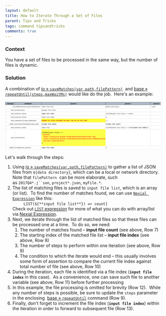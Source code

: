 ```yaml
---
layout: default
title: How to Iterate Through a Set of Files
parent: Tips and Tricks
tags: command tipsandtricks
comments: true
---
```


### Context
You have a set of files to be processed in the same way, but the number of files is dynamic.


### Solution
A combination of [io &raquo; `saveMatches(var,path,filePattern)`](../commands/io/saveMatches(var,path,filePattern)) 
and [base &raquo; `repeatUntil(steps,maxWaitMs)`](../commands/base/repeatUntil(steps,maxWaitMs)) would like do the 
job.  Here's an example:<br/>

![](image/IterateOverSetOfFiles_01.png)

Let's walk through the steps:<br/>
1. Using [io &raquo; `saveMatches(var,path,filePattern)`](../commands/io/saveMatches(var,path,filePattern)) to gather 
   a list of JSON files from `${data directory}`, which can be a local or network directory.  Note that `filePattern` 
   can be more elaborate, such as `2017Q4*.j``son`, `project*.json`, `myFile.*`.
2. The list of matching files is saved to `input file list`, which is an array (or list).  To find the number of 
   matches found, we can use [`Nexial Expression`](../expressions) like this:  
   `     LIST(${**input file list**}) => count]`      
    Check out [`LIST` expression](../expressions/LISTexpression) for more of what you can do with array/list via 
    [Nexial Expression](../expressions).
3. Next, we iterate through the list of matched files so that these files can be processed one at a time.  To do so, 
   we need:
   1. The number of matches found – **input file count** (see above, Row 7)
   2. The starting index of the matched file list – **input file index** (see above, Row 8)
   3. The number of steps to perform within one iteration (see above, Row 9)
   4. The condition to which the iterate would end – this usually involves some form of assertion to compare the 
      current file index against total number of file (see above, Row 10)
4. During the iteration, each file is identified via a file index (**`input file index`** in this case).  As a 
   convenience, one can save such file to another variable (see above, Row 11) before further processing
5. In this example, the file processing is omitted for brevity (Row 12).  While any number of steps is possible, be 
   sure to update the `steps` parameter in the enclosing 
   [base &raquo; `repeatUntil`](../commands/base/repeatUntil(steps,maxWaitMs)) command (Row 9).
6. Finally, don't forget to increment the file index (**`input file index`**) within the iteration in order to 
   forward to subsequent file (Row 13).
